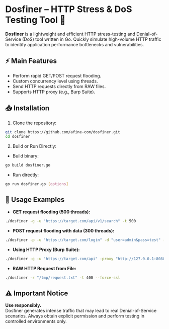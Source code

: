 
# Dosfiner – HTTP Stress & DoS Testing Tool 🚀

**Dosfiner** is a lightweight and efficient HTTP stress-testing and Denial-of-Service (DoS) tool written in Go. Quickly simulate high-volume HTTP traffic to identify application performance bottlenecks and vulnerabilities.

## ⚡ Main Features
- Perform rapid GET/POST request flooding.
- Custom concurrency level using threads.
- Send HTTP requests directly from RAW files.
- Supports HTTP proxy (e.g., Burp Suite).

## 📥 Installation
1. Clone the repository:
```bash
git clone https://github.com/afine-com/dosfiner.git
cd dosfiner
```
2. Build or Run Directly:
- Build binary:
```bash
go build dosfiner.go
```
- Run directly:
```bash
go run dosfiner.go [options]
```

## 🚀 Usage Examples
- **GET request flooding (500 threads):**
```bash
./dosfiner -g -u "https://target.com/api/v1/search" -t 500
```
- **POST request flooding with data (300 threads):**
```bash
./dosfiner -p -u "https://target.com/login" -d "user=admin&pass=test" -t 300
```
- **Using HTTP Proxy (Burp Suite):**
```bash
./dosfiner -g -u "https://target.com/api" -proxy "http://127.0.0.1:8080" -t 200
```
- **RAW HTTP Request from File:**
```bash
./dosfiner -r "/tmp/request.txt" -t 400 --force-ssl
```

## ⚠️ Important Notice
**Use responsibly.**  
Dosfiner generates intense traffic that may lead to real Denial-of-Service scenarios. Always obtain explicit permission and perform testing in controlled environments only.
